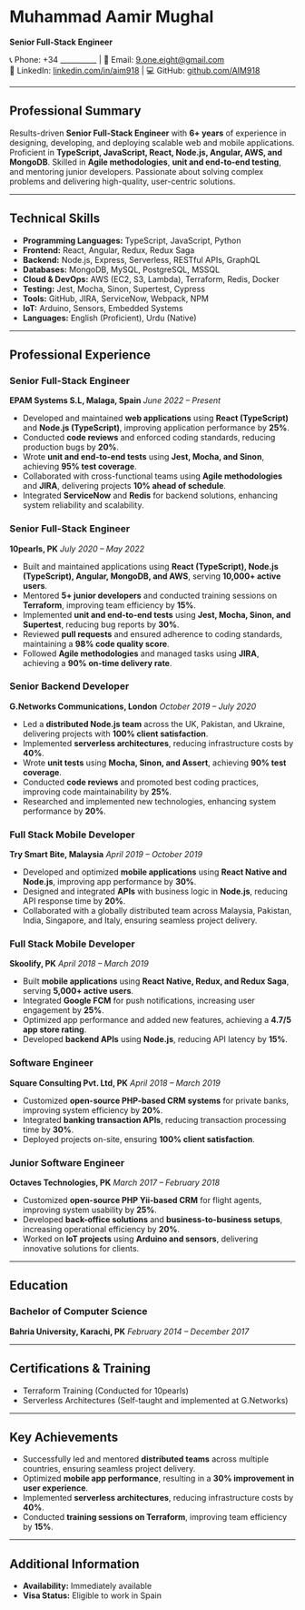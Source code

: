 # Muhammad Aamir Mughal
**Senior Full-Stack Engineer**

<p align="left"> <!-- Using paragraph align for slightly better control, though Markdown support varies -->
📞 Phone: +34 __________ | 📧 Email: <a href="mailto:9.one.eight@gmail.com">9.one.eight@gmail.com</a> <br/>
🔗 LinkedIn: <a href="https://linkedin.com/in/aim918" target="_blank">linkedin.com/in/aim918</a> | 💻 GitHub: <a href="https://github.com/AIM918" target="_blank">github.com/AIM918</a>
</p>

---

## Professional Summary
Results-driven **Senior Full-Stack Engineer** with **6+ years** of experience in designing, developing, and deploying scalable web and mobile applications. Proficient in **TypeScript, JavaScript, React, Node.js, Angular, AWS, and MongoDB**. Skilled in **Agile methodologies**, **unit and end-to-end testing**, and mentoring junior developers. Passionate about solving complex problems and delivering high-quality, user-centric solutions.

---

## Technical Skills
- **Programming Languages:** TypeScript, JavaScript, Python
- **Frontend:** React, Angular, Redux, Redux Saga
- **Backend:** Node.js, Express, Serverless, RESTful APIs, GraphQL
- **Databases:** MongoDB, MySQL, PostgreSQL, MSSQL
- **Cloud & DevOps:** AWS (EC2, S3, Lambda), Terraform, Redis, Docker
- **Testing:** Jest, Mocha, Sinon, Supertest, Cypress
- **Tools:** GitHub, JIRA, ServiceNow, Webpack, NPM
- **IoT:** Arduino, Sensors, Embedded Systems
- **Languages:** English (Proficient), Urdu (Native)

---

## Professional Experience

### Senior Full-Stack Engineer
**EPAM Systems S.L, Malaga, Spain**
*June 2022 – Present*
- Developed and maintained **web applications** using **React (TypeScript)** and **Node.js (TypeScript)**, improving application performance by **25%**.
- Conducted **code reviews** and enforced coding standards, reducing production bugs by **20%**.
- Wrote **unit and end-to-end tests** using **Jest, Mocha, and Sinon**, achieving **95% test coverage**.
- Collaborated with cross-functional teams using **Agile methodologies** and **JIRA**, delivering projects **10% ahead of schedule**.
- Integrated **ServiceNow** and **Redis** for backend solutions, enhancing system reliability and scalability.

### Senior Full-Stack Engineer
**10pearls, PK**
*July 2020 – May 2022*
- Built and maintained applications using **React (TypeScript), Node.js (TypeScript), Angular, MongoDB, and AWS**, serving **10,000+ active users**.
- Mentored **5+ junior developers** and conducted training sessions on **Terraform**, improving team efficiency by **15%**.
- Implemented **unit and end-to-end tests** using **Jest, Mocha, Sinon, and Supertest**, reducing bug reports by **30%**.
- Reviewed **pull requests** and ensured adherence to coding standards, maintaining a **98% code quality score**.
- Followed **Agile methodologies** and managed tasks using **JIRA**, achieving a **90% on-time delivery rate**.

### Senior Backend Developer
**G.Networks Communications, London**
*October 2019 – July 2020*
- Led a **distributed Node.js team** across the UK, Pakistan, and Ukraine, delivering projects with **100% client satisfaction**.
- Implemented **serverless architectures**, reducing infrastructure costs by **40%**.
- Wrote **unit tests** using **Mocha, Sinon, and Assert**, achieving **90% test coverage**.
- Conducted **code reviews** and promoted best coding practices, improving code maintainability by **25%**.
- Researched and implemented new technologies, enhancing system performance by **20%**.

### Full Stack Mobile Developer
**Try Smart Bite, Malaysia**
*April 2019 – October 2019*
- Developed and optimized **mobile applications** using **React Native and Node.js**, improving app performance by **30%**.
- Designed and integrated **APIs** with business logic in **Node.js**, reducing API response time by **20%**.
- Collaborated with a globally distributed team across Malaysia, Pakistan, India, Singapore, and Italy, ensuring seamless project delivery.

### Full Stack Mobile Developer
**Skoolify, PK**
*April 2018 – March 2019*
- Built **mobile applications** using **React Native, Redux, and Redux Saga**, serving **5,000+ active users**.
- Integrated **Google FCM** for push notifications, increasing user engagement by **25%**.
- Optimized app performance and added new features, achieving a **4.7/5 app store rating**.
- Developed **backend APIs** using **Node.js**, reducing API latency by **15%**.

### Software Engineer
**Square Consulting Pvt. Ltd, PK**
*April 2018 – March 2019*
- Customized **open-source PHP-based CRM systems** for private banks, improving system efficiency by **20%**.
- Integrated **banking transaction APIs**, reducing transaction processing time by **30%**.
- Deployed projects on-site, ensuring **100% client satisfaction**.

### Junior Software Engineer
**Octaves Technologies, PK**
*March 2017 – February 2018*
- Customized **open-source PHP Yii-based CRM** for flight agents, improving system usability by **25%**.
- Developed **back-office solutions** and **business-to-business setups**, increasing operational efficiency by **20%**.
- Worked on **IoT projects** using **Arduino and sensors**, delivering innovative solutions for clients.

---

## Education

### Bachelor of Computer Science
**Bahria University, Karachi, PK**
*February 2014 – December 2017*

---

## Certifications & Training
- Terraform Training (Conducted for 10pearls)
- Serverless Architectures (Self-taught and implemented at G.Networks)

---

## Key Achievements
- Successfully led and mentored **distributed teams** across multiple countries, ensuring seamless project delivery.
- Optimized **mobile app performance**, resulting in a **30% improvement in user experience**.
- Implemented **serverless architectures**, reducing infrastructure costs by **40%**.
- Conducted **training sessions on Terraform**, improving team efficiency by **15%**.

---

## Additional Information
- **Availability:** Immediately available
- **Visa Status:** Eligible to work in Spain
